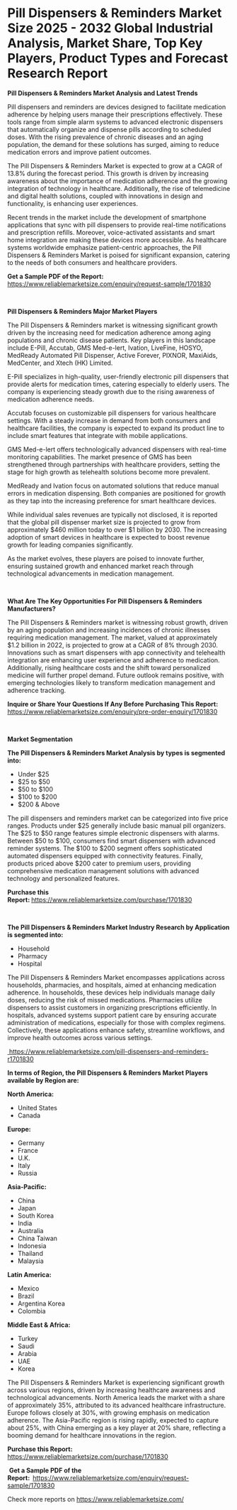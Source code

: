 <p><h1>Pill Dispensers & Reminders Market Size 2025 - 2032 Global Industrial Analysis, Market Share, Top Key Players, Product Types and Forecast Research Report</h1></p><p><strong>Pill Dispensers & Reminders Market Analysis and Latest Trends</strong></p>
<p><p>Pill dispensers and reminders are devices designed to facilitate medication adherence by helping users manage their prescriptions effectively. These tools range from simple alarm systems to advanced electronic dispensers that automatically organize and dispense pills according to scheduled doses. With the rising prevalence of chronic diseases and an aging population, the demand for these solutions has surged, aiming to reduce medication errors and improve patient outcomes.</p><p>The Pill Dispensers & Reminders Market is expected to grow at a CAGR of 13.8% during the forecast period. This growth is driven by increasing awareness about the importance of medication adherence and the growing integration of technology in healthcare. Additionally, the rise of telemedicine and digital health solutions, coupled with innovations in design and functionality, is enhancing user experiences. </p><p>Recent trends in the market include the development of smartphone applications that sync with pill dispensers to provide real-time notifications and prescription refills. Moreover, voice-activated assistants and smart home integration are making these devices more accessible. As healthcare systems worldwide emphasize patient-centric approaches, the Pill Dispensers & Reminders Market is poised for significant expansion, catering to the needs of both consumers and healthcare providers.</p></p>
<p><strong>Get a Sample PDF of the Report:&nbsp;</strong> <a href="https://www.reliablemarketsize.com/enquiry/request-sample/1701830?utm_campaign=3114&utm_medium=2&utm_source=Github&utm_content=ia&utm_term=05042025&utm_id=pill-dispensers-reminders">https://www.reliablemarketsize.com/enquiry/request-sample/1701830</a></p>
<p>&nbsp;</p>
<p><strong>Pill Dispensers & Reminders Major Market Players</strong></p>
<p><p>The Pill Dispensers & Reminders market is witnessing significant growth driven by the increasing need for medication adherence among aging populations and chronic disease patients. Key players in this landscape include E-Pill, Accutab, GMS Med-e-lert, Ivation, LiveFine, HOSYO, MedReady Automated Pill Dispenser, Active Forever, PIXNOR, MaxiAids, MedCenter, and Xtech (HK) Limited.</p><p>E-Pill specializes in high-quality, user-friendly electronic pill dispensers that provide alerts for medication times, catering especially to elderly users. The company is experiencing steady growth due to the rising awareness of medication adherence needs.</p><p>Accutab focuses on customizable pill dispensers for various healthcare settings. With a steady increase in demand from both consumers and healthcare facilities, the company is expected to expand its product line to include smart features that integrate with mobile applications.</p><p>GMS Med-e-lert offers technologically advanced dispensers with real-time monitoring capabilities. The market presence of GMS has been strengthened through partnerships with healthcare providers, setting the stage for high growth as telehealth solutions become more prevalent.</p><p>MedReady and Ivation focus on automated solutions that reduce manual errors in medication dispensing. Both companies are positioned for growth as they tap into the increasing preference for smart healthcare devices.</p><p>While individual sales revenues are typically not disclosed, it is reported that the global pill dispenser market size is projected to grow from approximately $460 million today to over $1 billion by 2030. The increasing adoption of smart devices in healthcare is expected to boost revenue growth for leading companies significantly.</p><p>As the market evolves, these players are poised to innovate further, ensuring sustained growth and enhanced market reach through technological advancements in medication management.</p></p>
<p>&nbsp;</p>
<p><strong>What Are The Key Opportunities For Pill Dispensers & Reminders Manufacturers?</strong></p>
<p><p>The Pill Dispensers & Reminders market is witnessing robust growth, driven by an aging population and increasing incidences of chronic illnesses requiring medication management. The market, valued at approximately $1.2 billion in 2022, is projected to grow at a CAGR of 8% through 2030. Innovations such as smart dispensers with app connectivity and telehealth integration are enhancing user experience and adherence to medication. Additionally, rising healthcare costs and the shift toward personalized medicine will further propel demand. Future outlook remains positive, with emerging technologies likely to transform medication management and adherence tracking.</p></p>
<p><strong>Inquire or Share Your Questions If Any Before Purchasing This Report:</strong> <a href="https://www.reliablemarketsize.com/enquiry/pre-order-enquiry/1701830?utm_campaign=3114&utm_medium=2&utm_source=Github&utm_content=ia&utm_term=05042025&utm_id=pill-dispensers-reminders">https://www.reliablemarketsize.com/enquiry/pre-order-enquiry/1701830</a></p>
<p>&nbsp;</p>
<p><strong>Market Segmentation</strong></p>
<p><strong>The Pill Dispensers & Reminders Market Analysis by types is segmented into:</strong></p>
<p><ul><li>Under $25</li><li>$25 to $50</li><li>$50 to $100</li><li>$100 to $200</li><li>$200 & Above</li></ul></p>
<p><p>The pill dispensers and reminders market can be categorized into five price ranges. Products under $25 generally include basic manual pill organizers. The $25 to $50 range features simple electronic dispensers with alarms. Between $50 to $100, consumers find smart dispensers with advanced reminder systems. The $100 to $200 segment offers sophisticated automated dispensers equipped with connectivity features. Finally, products priced above $200 cater to premium users, providing comprehensive medication management solutions with advanced technology and personalized features.</p></p>
<p><strong>Purchase this Report:&nbsp;</strong><a href="https://www.reliablemarketsize.com/purchase/1701830?utm_campaign=3114&utm_medium=2&utm_source=Github&utm_content=ia&utm_term=05042025&utm_id=pill-dispensers-reminders">https://www.reliablemarketsize.com/purchase/1701830</a></p>
<p>&nbsp;</p>
<p><strong>The Pill Dispensers & Reminders Market Industry Research by Application is segmented into:</strong></p>
<p><ul><li>Household</li><li>Pharmacy</li><li>Hospital</li></ul></p>
<p><p>The Pill Dispensers & Reminders Market encompasses applications across households, pharmacies, and hospitals, aimed at enhancing medication adherence. In households, these devices help individuals manage daily doses, reducing the risk of missed medications. Pharmacies utilize dispensers to assist customers in organizing prescriptions efficiently. In hospitals, advanced systems support patient care by ensuring accurate administration of medications, especially for those with complex regimens. Collectively, these applications enhance safety, streamline workflows, and improve health outcomes across various settings.</p></p>
<p><a href="https://www.reliablemarketsize.com/pill-dispensers-and-reminders-r1701830?utm_campaign=3114&utm_medium=2&utm_source=Github&utm_content=ia&utm_term=05042025&utm_id=pill-dispensers-reminders">&nbsp;https://www.reliablemarketsize.com/pill-dispensers-and-reminders-r1701830</a></p>
<p><strong>In terms of Region, the Pill Dispensers & Reminders Market Players available by Region are:</strong></p>
<p>
    <p> <strong> North America: </strong>
        <ul>
            <li>United States</li>
            <li>Canada</li>
        </ul>
        </p> 
    <p> <strong> Europe: </strong>
        <ul>
            <li>Germany</li>
            <li>France</li>
            <li>U.K.</li>
            <li>Italy</li>
            <li>Russia</li>
        </ul>
        </p> 
    <p> <strong> Asia-Pacific: </strong>
        <ul>
            <li>China</li>
            <li>Japan</li>
            <li>South Korea</li>
            <li>India</li>
            <li>Australia</li>
            <li>China Taiwan</li>
            <li>Indonesia</li>
            <li>Thailand</li>
            <li>Malaysia</li>
        </ul>
        </p> 
    <p> <strong> Latin America: </strong>
        <ul>
            <li>Mexico</li>
            <li>Brazil</li>
            <li>Argentina Korea</li>
            <li>Colombia</li>
        </ul>
        </p> 
    <p> <strong> Middle East & Africa: </strong>
        <ul>
            <li>Turkey</li>
            <li>Saudi</li>
            <li>Arabia</li>
            <li>UAE</li>
            <li>Korea</li>
        </ul>
    </p>
    </p>
<p><p>The Pill Dispensers & Reminders Market is experiencing significant growth across various regions, driven by increasing healthcare awareness and technological advancements. North America leads the market with a share of approximately 35%, attributed to its advanced healthcare infrastructure. Europe follows closely at 30%, with growing emphasis on medication adherence. The Asia-Pacific region is rising rapidly, expected to capture about 25%, with China emerging as a key player at 20% share, reflecting a booming demand for healthcare innovations in the region.</p></p>
<p><strong>Purchase this Report: </strong><a href="https://www.reliablemarketsize.com/purchase/1701830?utm_campaign=3114&utm_medium=2&utm_source=Github&utm_content=ia&utm_term=05042025&utm_id=pill-dispensers-reminders">https://www.reliablemarketsize.com/purchase/1701830</a></p>
<p>&nbsp;<strong>Get a Sample PDF of the Report:&nbsp;&nbsp;</strong><a href="https://www.reliablemarketsize.com/enquiry/request-sample/1701830?utm_campaign=3114&utm_medium=2&utm_source=Github&utm_content=ia&utm_term=05042025&utm_id=pill-dispensers-reminders">https://www.reliablemarketsize.com/enquiry/request-sample/1701830</a></p>
<p><strong></strong></p>
<p>Check more reports on <a href="https://www.reliablemarketsize.com/?utm_campaign=3114&utm_medium=2&utm_source=Github&utm_content=ia&utm_term=05042025&utm_id=pill-dispensers-reminders">https://www.reliablemarketsize.com/</a></p>